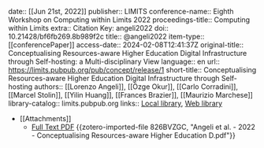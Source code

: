 date:: [[Jun 21st, 2022]]
publisher:: LIMITS
conference-name:: Eighth Workshop on Computing within Limits 2022
proceedings-title:: Computing within Limits
extra:: Citation Key: angeli2022
doi:: 10.21428/bf6fb269.8b989f2c
title:: @angeli2022
item-type:: [[conferencePaper]]
access-date:: 2024-02-08T12:41:37Z
original-title:: Conceptualising Resources-aware Higher Education Digital Infrastructure through Self-hosting: a Multi-disciplinary View
language:: en
url:: https://limits.pubpub.org/pub/concept/release/1
short-title:: Conceptualising Resources-aware Higher Education Digital Infrastructure through Self-hosting
authors:: [[Lorenzo Angeli]], [[Özge Okur]], [[Carlo Corradini]], [[Marcel Stolin]], [[Yilin Huang]], [[Frances Brazier]], [[Maurizio Marchese]]
library-catalog:: limits.pubpub.org
links:: [Local library](zotero://select/groups/2386895/items/89VVNCEZ), [Web library](https://www.zotero.org/groups/2386895/items/89VVNCEZ)

- [[Attachments]]
	- [Full Text PDF](https://limits.pubpub.org/pub/concept/download/pdf) {{zotero-imported-file 826BVZGC, "Angeli et al. - 2022 - Conceptualising Resources-aware Higher Education D.pdf"}}